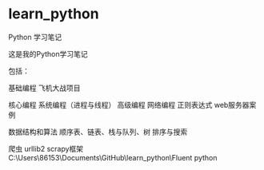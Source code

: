 # learn_python
Python 学习笔记

这是我的Python学习笔记
                                                 
包括：

基础编程    飞机大战项目
      
核心编程    系统编程（进程与线程） 高级编程  网络编程  正则表达式  web服务器案例
  
数据结构和算法    顺序表、链表、栈与队列、树   排序与搜索

爬虫    urllib2  scrapy框架
      C:\Users\86153\Documents\GitHub\learn_python\Fluent python
      
      
      
